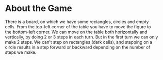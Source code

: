 # About the Game

There is a board, on which we have some rectangles, circles and empty cells.
From the top-left corner of the table you have to move the figure to the bottom-left corner.
We can move on the table both horizontally and vertically, by doing 2 or 3 steps in each turn. But in the first turn we can only make 2 steps.
We can't step on rectangles (dark cells), and stepping on a circle results in a step forward or backward depending on the number of steps we make.
